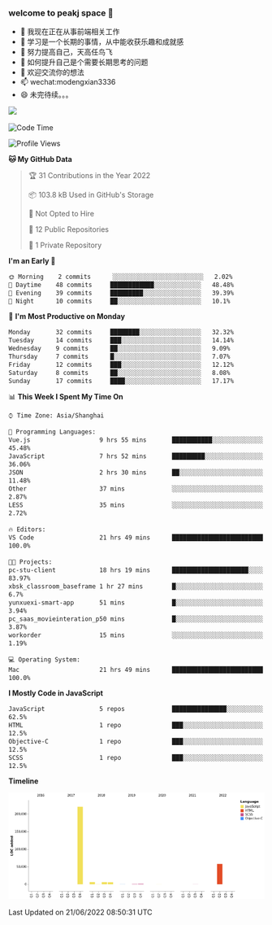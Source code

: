 ### welcome to peakj space 👋



- 🔭 我现在正在从事前端相关工作
- 🌱 学习是一个长期的事情，从中能收获乐趣和成就感
- 👯 努力提高自己，天高任鸟飞
- 🤔 如何提升自己是个需要长期思考的问题
- 💬 欢迎交流你的想法
- 📫 wechat:modengxian3336
- 😄 未完待续。。。

![](https://s2.ax1x.com/2019/06/28/ZKxc4J.jpg)

<!--START_SECTION:waka-->
![Code Time](http://img.shields.io/badge/Code%20Time-1%2C393%20hrs%2041%20mins-blue)

![Profile Views](http://img.shields.io/badge/Profile%20Views-0-blue)

**🐱 My GitHub Data** 

> 🏆 31 Contributions in the Year 2022
 > 
> 📦 103.8 kB Used in GitHub's Storage 
 > 
> 🚫 Not Opted to Hire
 > 
> 📜 12 Public Repositories 
 > 
> 🔑 1 Private Repository 
 > 
**I'm an Early 🐤** 

```text
🌞 Morning    2 commits      ░░░░░░░░░░░░░░░░░░░░░░░░░   2.02% 
🌆 Daytime    48 commits     ████████████░░░░░░░░░░░░░   48.48% 
🌃 Evening    39 commits     █████████░░░░░░░░░░░░░░░░   39.39% 
🌙 Night      10 commits     ██░░░░░░░░░░░░░░░░░░░░░░░   10.1%

```
📅 **I'm Most Productive on Monday** 

```text
Monday       32 commits     ████████░░░░░░░░░░░░░░░░░   32.32% 
Tuesday      14 commits     ███░░░░░░░░░░░░░░░░░░░░░░   14.14% 
Wednesday    9 commits      ██░░░░░░░░░░░░░░░░░░░░░░░   9.09% 
Thursday     7 commits      █░░░░░░░░░░░░░░░░░░░░░░░░   7.07% 
Friday       12 commits     ███░░░░░░░░░░░░░░░░░░░░░░   12.12% 
Saturday     8 commits      ██░░░░░░░░░░░░░░░░░░░░░░░   8.08% 
Sunday       17 commits     ████░░░░░░░░░░░░░░░░░░░░░   17.17%

```


📊 **This Week I Spent My Time On** 

```text
⌚︎ Time Zone: Asia/Shanghai

💬 Programming Languages: 
Vue.js                   9 hrs 55 mins       ███████████░░░░░░░░░░░░░░   45.48% 
JavaScript               7 hrs 52 mins       █████████░░░░░░░░░░░░░░░░   36.06% 
JSON                     2 hrs 30 mins       ██░░░░░░░░░░░░░░░░░░░░░░░   11.48% 
Other                    37 mins             ░░░░░░░░░░░░░░░░░░░░░░░░░   2.87% 
LESS                     35 mins             ░░░░░░░░░░░░░░░░░░░░░░░░░   2.72%

🔥 Editors: 
VS Code                  21 hrs 49 mins      █████████████████████████   100.0%

🐱‍💻 Projects: 
pc-stu-client            18 hrs 19 mins      █████████████████████░░░░   83.97% 
xbsk_classroom_baseframe 1 hr 27 mins        █░░░░░░░░░░░░░░░░░░░░░░░░   6.7% 
yunxuexi-smart-app       51 mins             █░░░░░░░░░░░░░░░░░░░░░░░░   3.94% 
pc_saas_movieinteration_p50 mins             █░░░░░░░░░░░░░░░░░░░░░░░░   3.87% 
workorder                15 mins             ░░░░░░░░░░░░░░░░░░░░░░░░░   1.19%

💻 Operating System: 
Mac                      21 hrs 49 mins      █████████████████████████   100.0%

```

**I Mostly Code in JavaScript** 

```text
JavaScript               5 repos             ███████████████░░░░░░░░░░   62.5% 
HTML                     1 repo              ███░░░░░░░░░░░░░░░░░░░░░░   12.5% 
Objective-C              1 repo              ███░░░░░░░░░░░░░░░░░░░░░░   12.5% 
SCSS                     1 repo              ███░░░░░░░░░░░░░░░░░░░░░░   12.5%

```


**Timeline**

![Chart not found](https://raw.githubusercontent.com/PeakJ/PeakJ/master/charts/bar_graph.png) 


 Last Updated on 21/06/2022 08:50:31 UTC
<!--END_SECTION:waka-->
